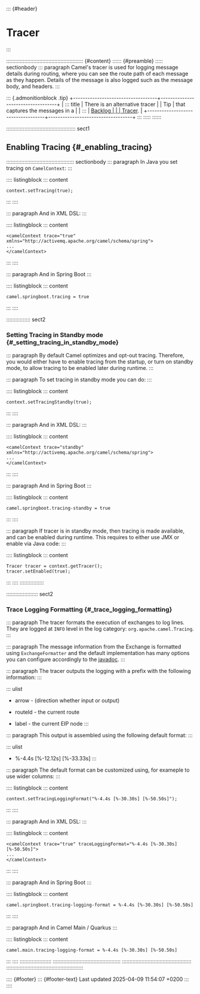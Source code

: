 ::: {#header}
# Tracer
:::

::::::::::::::::::::::::::::::::::::::::::::::::::: {#content}
:::::: {#preamble}
::::: sectionbody
::: paragraph
Camel's tracer is used for logging message details during routing, where
you can see the route path of each message as they happen. Details of
the message is also logged such as the message body, and headers.
:::

::: {.admonitionblock .tip}
+-----------------------------------+-----------------------------------+
| ::: title                         | There is an alternative tracer    |
| Tip                               | that captures the messages in a   |
| :::                               | [Backlog                          |
|                                   | Tracer](backlog-tracer.html).     |
+-----------------------------------+-----------------------------------+
:::
:::::
::::::

:::::::::::::::::::::::::::::::::::::::::::::: sect1
## Enabling Tracing {#_enabling_tracing}

::::::::::::::::::::::::::::::::::::::::::::: sectionbody
::: paragraph
In Java you set tracing on `CamelContext`:
:::

:::: listingblock
::: content
``` highlight
context.setTracing(true);
```
:::
::::

::: paragraph
And in XML DSL:
:::

:::: listingblock
::: content
``` highlight
<camelContext trace="true" xmlns="http://activemq.apache.org/camel/schema/spring">
...
</camelContext>
```
:::
::::

::: paragraph
And in Spring Boot
:::

:::: listingblock
::: content
``` highlight
camel.springboot.tracing = true
```
:::
::::

:::::::::::::::: sect2
### Setting Tracing in Standby mode {#_setting_tracing_in_standby_mode}

::: paragraph
By default Camel optimizes and opt-out tracing. Therefore, you would
either have to enable tracing from the startup, or turn on standby mode,
to allow tracing to be enabled later during runtime.
:::

::: paragraph
To set tracing in standby mode you can do:
:::

:::: listingblock
::: content
``` highlight
context.setTracingStandby(true);
```
:::
::::

::: paragraph
And in XML DSL:
:::

:::: listingblock
::: content
``` highlight
<camelContext trace="standby" xmlns="http://activemq.apache.org/camel/schema/spring">
...
</camelContext>
```
:::
::::

::: paragraph
And in Spring Boot
:::

:::: listingblock
::: content
``` highlight
camel.springboot.tracing-standby = true
```
:::
::::

::: paragraph
If tracer is in standby mode, then tracing is made available, and can be
enabled during runtime. This requires to either use JMX or enable via
Java code:
:::

:::: listingblock
::: content
``` highlight
Tracer tracer = context.getTracer();
tracer.setEnabled(true);
```
:::
::::
::::::::::::::::

::::::::::::::::::::: sect2
### Trace Logging Formatting {#_trace_logging_formatting}

::: paragraph
The tracer formats the execution of exchanges to log lines. They are
logged at `INFO` level in the log category: `org.apache.camel.Tracing`.
:::

::: paragraph
The message information from the Exchange is formatted using
`ExchangeFormatter` and the default implementation has many options you
can configure accordingly to the
[javadoc](https://www.javadoc.io/doc/org.apache.camel/camel-support/latest/org/apache/camel/support/processor/DefaultExchangeFormatter.html).
:::

::: paragraph
The tracer outputs the logging with a prefix with the following
information:
:::

::: ulist
- arrow - (direction whether input or output)

- routeId - the current route

- label - the current EIP node
:::

::: paragraph
This output is assembled using the following default format:
:::

::: ulist
- %-4.4s \[%-12.12s\] \[%-33.33s\]
:::

::: paragraph
The default format can be customized using, for exameple to use wider
columns:
:::

:::: listingblock
::: content
``` highlight
context.setTracingLoggingFormat("%-4.4s [%-30.30s] [%-50.50s]");
```
:::
::::

::: paragraph
And in XML DSL:
:::

:::: listingblock
::: content
``` highlight
<camelContext trace="true" traceLoggingFormat="%-4.4s [%-30.30s] [%-50.50s]">
...
</camelContext>
```
:::
::::

::: paragraph
And in Spring Boot
:::

:::: listingblock
::: content
``` highlight
camel.springboot.tracing-logging-format = %-4.4s [%-30.30s] [%-50.50s]
```
:::
::::

::: paragraph
And in Camel Main / Quarkus
:::

:::: listingblock
::: content
``` highlight
camel.main.tracing-logging-format = %-4.4s [%-30.30s] [%-50.50s]
```
:::
::::
:::::::::::::::::::::
:::::::::::::::::::::::::::::::::::::::::::::
::::::::::::::::::::::::::::::::::::::::::::::
:::::::::::::::::::::::::::::::::::::::::::::::::::

:::: {#footer}
::: {#footer-text}
Last updated 2025-04-09 11:54:07 +0200
:::
::::
